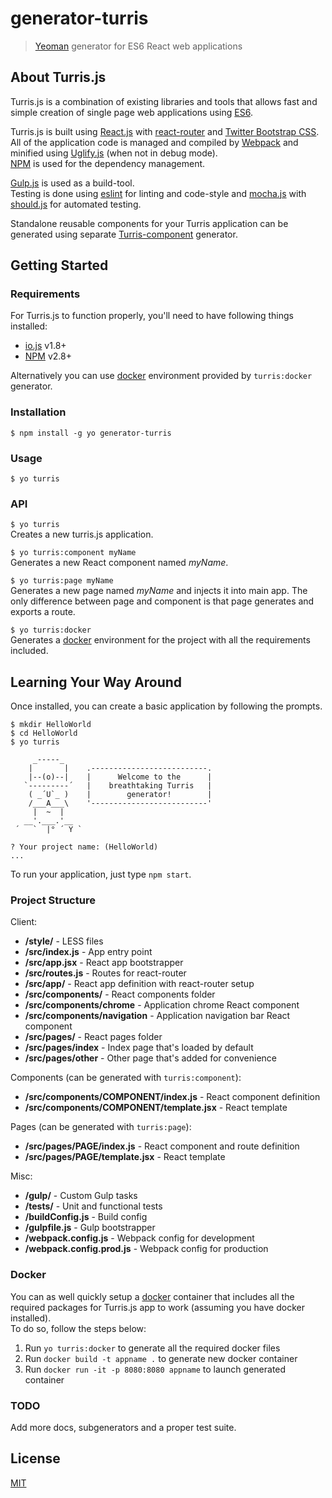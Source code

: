 # generator-turris

> [Yeoman](http://yeoman.io) generator for ES6 React web applications

## About Turris.js

Turris.js is a combination of existing libraries and tools that allows fast and simple creation of single page web applications using [ES6](http://www.ecma-international.org/publications/standards/Ecma-262.htm).  

Turris.js is built using [React.js](https://facebook.github.io/react/) with [react-router](https://github.com/rackt/react-router) and [Twitter Bootstrap CSS](http://getbootstrap.com/).  
All of the application code is managed and compiled by [Webpack](http://webpack.github.io/) and minified using [Uglify.js](https://github.com/mishoo/UglifyJS2) (when not in debug mode).  
[NPM](https://npmjs.org/) is used for the dependency management.  

[Gulp.js](http://gulpjs.com/) is used as a build-tool.  
Testing is done using [eslint](http://eslint.org/) for linting and code-style and [mocha.js](http://visionmedia.github.io/mocha/) with [should.js](https://github.com/visionmedia/should.js/) for automated testing.  

Standalone reusable components for your Turris application can be generated using separate [Turris-component](https://github.com/turrisjs/generator-turris-component) generator.  

## Getting Started

### Requirements

For Turris.js to function properly, you'll need to have following things installed:

* [io.js](https://iojs.org/) v1.8+
* [NPM](https://npmjs.org/) v2.8+

Alternatively you can use [docker](https://www.docker.com/) environment provided by `turris:docker` generator.  

### Installation

```
$ npm install -g yo generator-turris
```

### Usage

```
$ yo turris
```

### API

`$ yo turris`  
Creates a new turris.js application.

`$ yo turris:component myName`  
Generates a new React component named *myName*.

`$ yo turris:page myName`  
Generates a new page named *myName* and injects it into main app.
The only difference between page and component is that page generates and exports a route.

`$ yo turris:docker`  
Generates a [docker](https://www.docker.com/) environment for the project with all the requirements included.


## Learning Your Way Around

Once installed, you can create a basic application by following the prompts.

```shell
$ mkdir HelloWorld
$ cd HelloWorld
$ yo turris

     _-----_
    |       |    .--------------------------.
    |--(o)--|    |      Welcome to the      |
   `---------´   |    breathtaking Turris   |
    ( _´U`_ )    |        generator!        |
    /___A___\    '--------------------------'
     |  ~  |
   __'.___.'__
 ´   `  |° ´ Y `

? Your project name: (HelloWorld)
...
```

To run your application, just type `npm start`.

### Project Structure

Client:
- **/style/** - LESS files
- **/src/index.js** - App entry point
- **/src/app.jsx** - React app bootstrapper
- **/src/routes.js** - Routes for react-router
- **/src/app/** - React app definition with react-router setup
- **/src/components/** - React components folder
- **/src/components/chrome** - Application chrome React component
- **/src/components/navigation** - Application navigation bar React component
- **/src/pages/** - React pages folder
- **/src/pages/index** - Index page that's loaded by default
- **/src/pages/other** - Other page that's added for convenience

Components (can be generated with `turris:component`):
- **/src/components/COMPONENT/index.js** - React component definition
- **/src/components/COMPONENT/template.jsx** - React template

Pages (can be generated with `turris:page`):
- **/src/pages/PAGE/index.js** - React component and route definition
- **/src/pages/PAGE/template.jsx** - React template

Misc:
- **/gulp/** - Custom Gulp tasks
- **/tests/** - Unit and functional tests
- **/buildConfig.js** - Build config
- **/gulpfile.js** - Gulp bootstrapper
- **/webpack.config.js** - Webpack config for development
- **/webpack.config.prod.js** - Webpack config for production

### Docker

You can as well quickly setup a [docker](https://www.docker.com/) container that includes all the required packages for Turris.js app to work (assuming you have docker installed).  
To do so, follow the steps below:  

1. Run `yo turris:docker` to generate all the required docker files
2. Run `docker build -t appname .` to generate new docker container
3. Run `docker run -it -p 8080:8080 appname` to launch generated container

### TODO

Add more docs, subgenerators and a proper test suite.

## License

[MIT](http://opensource.org/licenses/MIT)
